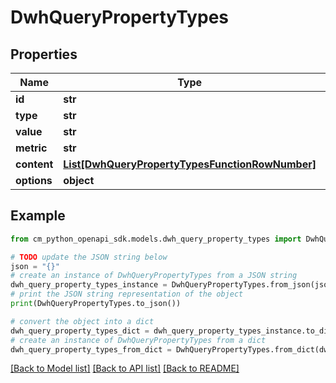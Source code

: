 # DwhQueryPropertyTypes


## Properties

Name | Type | Description | Notes
------------ | ------------- | ------------- | -------------
**id** | **str** |  | [optional] 
**type** | **str** |  | 
**value** | **str** |  | 
**metric** | **str** |  | 
**content** | [**List[DwhQueryPropertyTypesFunctionRowNumber]**](DwhQueryPropertyTypesFunctionRowNumber.md) |  | 
**options** | **object** |  | 

## Example

```python
from cm_python_openapi_sdk.models.dwh_query_property_types import DwhQueryPropertyTypes

# TODO update the JSON string below
json = "{}"
# create an instance of DwhQueryPropertyTypes from a JSON string
dwh_query_property_types_instance = DwhQueryPropertyTypes.from_json(json)
# print the JSON string representation of the object
print(DwhQueryPropertyTypes.to_json())

# convert the object into a dict
dwh_query_property_types_dict = dwh_query_property_types_instance.to_dict()
# create an instance of DwhQueryPropertyTypes from a dict
dwh_query_property_types_from_dict = DwhQueryPropertyTypes.from_dict(dwh_query_property_types_dict)
```
[[Back to Model list]](../README.md#documentation-for-models) [[Back to API list]](../README.md#documentation-for-api-endpoints) [[Back to README]](../README.md)


